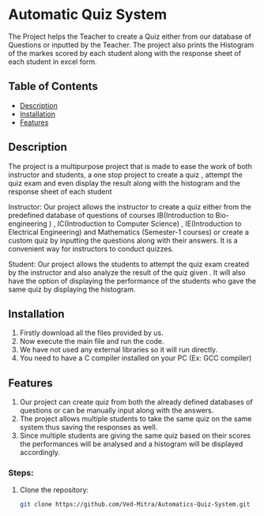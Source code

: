 # Automatic Quiz System

The Project helps the Teacher to create a Quiz either from our database of Questions or inputted by the Teacher. The project also prints the Histogram of the markes scored by each student along with the response sheet of each student in excel form.

## Table of Contents
- [Description](#description)
- [Installation](#installation)
- [Features](#features)

## Description

The project is a multipurpose project that is made to ease the work of both instructor and students, a one stop project to create a quiz , attempt the quiz exam and even display the result along with the histogram and the response sheet of each student

Instructor: Our project allows the instructor to create a quiz either from the predefined database of questions of courses IB(Introduction to Bio-engineering ) , IC(Introduction to Computer Science) , IE(Introduction to Electrical Engineering) and Mathematics (Semester-1 courses) or create a custom quiz by inputting the questions along with their answers. It is a convenient way for instructors to conduct quizzes.

Student: Our project allows the students to attempt the quiz exam created by the instructor and also analyze the result of the quiz given . It will also have the option of displaying the performance of the students who gave the same quiz by displaying the histogram.

## Installation

1. Firstly download all the files provided by us.
2. Now execute the main file and run the code.
3. We have not used any external libraries so it will run directly.
4. You need to have a C compiler installed on your PC (Ex: GCC compiler)

## Features

1. Our project can create quiz from both the already defined databases of questions or can be manually input along with the answers.
2. The project allows multiple students to take the same quiz on the same system thus saving the responses as well.
3. Since multiple students are giving the same quiz based on their scores the performances will be analysed and a histogram will be displayed accordingly.

### Steps:
1. Clone the repository: 
   ```bash
   git clone https://github.com/Ved-Mitra/Automatics-Quiz-System.git
